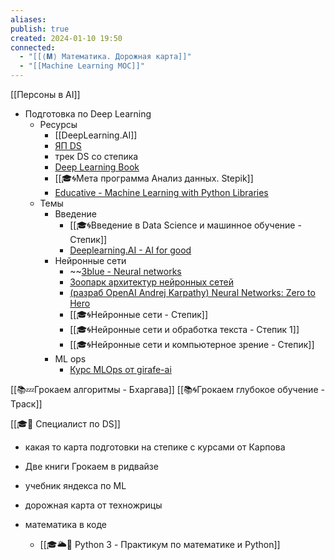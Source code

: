 ```yaml
---
aliases: 
publish: true
created: 2024-01-10 19:50
connected:
  - "[[⟨𝐌⟩ Математика. Дорожная карта]]"
  - "[[Machine Learning MOC]]"
---
```


[[Персоны в AI]]


- Подготовка по Deep Learning
	- Ресурсы
		- [[DeepLearning.AI]]
		- [ЯП DS](https://practicum.yandex.ru/profile/data-scientist/)
		- трек DS со степика
		- [Deep Learning Book](https://www.deeplearningbook.org)
		- [[🎓🌀Мета программа Анализ данных. Stepik]]
		- [Educative - Machine Learning with Python Libraries](https://www.educative.io/path/machine-learning-with-python-libraries)
	- Темы
		- Введение
			- [[🎓🌀Введение в Data Science и машинное обучение - Степик]]
			- [Deeplearning.AI - AI for good](https://www.coursera.org/specializations/ai-for-good)
		- Нейронные сети
			- ~~[3blue - Neural networks](https://www.youtube.com/playlist?list=PLZHQObOWTQDNU6R1_67000Dx_ZCJB-3pi) 
			- [Зоопарк архитектур нейронных сетей](https://habr.com/ru/companies/wunderfund/articles/313696/)
			- [(разраб OpenAI Andrej Karpathy) Neural Networks: Zero to Hero](https://www.youtube.com/playlist?list=PLAqhIrjkxbuWI23v9cThsA9GvCAUhRvKZ)
			- [[🎓🌀Нейронные сети - Степик]]
			- [[🎓🌀Нейронные сети и обработка текста - Степик 1]]
			- [[🎓🌀Нейронные сети и компьютерное зрение - Степик]]
		- ML ops
			- [Курс MLOps от girafe-ai](https://github.com/girafe-ai/mlops) 



[[📚💤Грокаем алгоритмы - Бхаргава]]
[[📚🌀Грокаем глубокое обучение - Траск]]

[[🎓🌰 Специалист по DS]]
- какая то карта подготовки на степике с курсами от Карпова
- Две книги Грокаем в ридвайзе
- учебник яндекса по ML
- дорожная карта от техножрицы

- математика в коде
	- [[🎓🌥️🐍 Python 3 - Практикум по математике и Python]]







